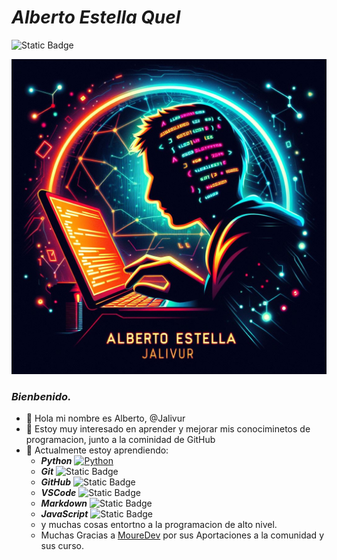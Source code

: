# ***Alberto Estella Quel*** #
![Static Badge](https://img.shields.io/badge/Alberto_Estella-%40Jalivur-red)

![@Jalivur](Images/Logoderecha2.jpg)
### *Bienbenido.*
- 👋 Hola mi nombre es Alberto, @Jalivur
- 👀 Estoy muy interesado en aprender y mejorar mis conociminetos de programacion, junto a la cominidad de GitHub
- 🌱 Actualmente estoy aprendiendo:
    - ***Python*** [![Python](https://img.shields.io/badge/Python-blue?style=flat&logo=python&logoColor=yellow&labelColor=101010)](https://google.es/)
    <!-- ![logo python|5](Images/LogoPython.jpg) -->
    - ***Git*** ![Static Badge](https://img.shields.io/badge/Git.-red?style=flat&logo=git&logoColor=red&labelColor=white)
    <!--  ![logo Git|5](Images/LogoGit.jpg) -->
    - ***GitHub*** ![Static Badge](https://img.shields.io/badge/GitHub-black?style=flat&logo=github&logoColor=black&labelColor=white)
    <!--  ![logo GitHub|5](Images/LogoGithub.jpg) -->
    - ***VSCode*** ![Static Badge](https://img.shields.io/badge/Visual%20Studio%20Code-blue?style=flat&logo=Visual%20Studio%20Code&logoColor=blue&labelColor=white)
    - ***Markdown*** ![Static Badge](https://img.shields.io/badge/Markdown-white?style=flat%20&logo=Markdown&logoColor=white%20&labelColor=black)
    - ***JavaScript*** ![Static Badge](https://img.shields.io/badge/JavaScript-blue?style=flat&logo=javascript&logoColor=yellow&labelColor=grey)
    - y muchas cosas entortno a la programacion de alto nivel.
    - Muchas Gracias a [MoureDev](https://github.com/mouredev) por sus Aportaciones a la comunidad y sus curso.

<!---![@Jalivur](Images/Logofrente2.jpg)
--->
<!---
Jalivur/Jalivur is a ✨ special ✨ repository because its `README.md` (this file) appears on your GitHub profile.
You can click the Preview link to take a look at your changes.
--->
